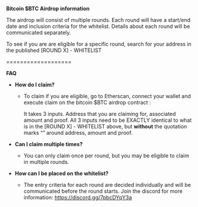 **Bitcoin $BTC Airdrop information**

The airdrop will consist of multiple rounds. Each round will have a start/end date and inclusion criteria for the whitelist. Details about each round will be communicated separately.

To see if you are are eligible for a specific round, search for your address in the published [ROUND X] - WHITELIST


===================


**FAQ**

- **How do I claim?**

  - To claim if you are eligible, go to Etherscan, connect your wallet and execute claim on the bitcoin $BTC airdrop contract : 

    It takes 3 inputs. Address that you are claiming for, associated amount and proof. All 3 inputs need to be EXACTLY identical to what is in the [ROUND X] - WHITELIST above, but **without** the quotation marks “” around address, amount and proof.

- **Can I claim multiple times?**

   - You can only claim once per round, but you may be eligible to claim in multiple rounds.

- **How can I be placed on the whitelist?**

   - The entry criteria for each round are decided individually and will be communicated before the round starts. Join the discord for more information: https://discord.gg/7pbcDYqY3a
